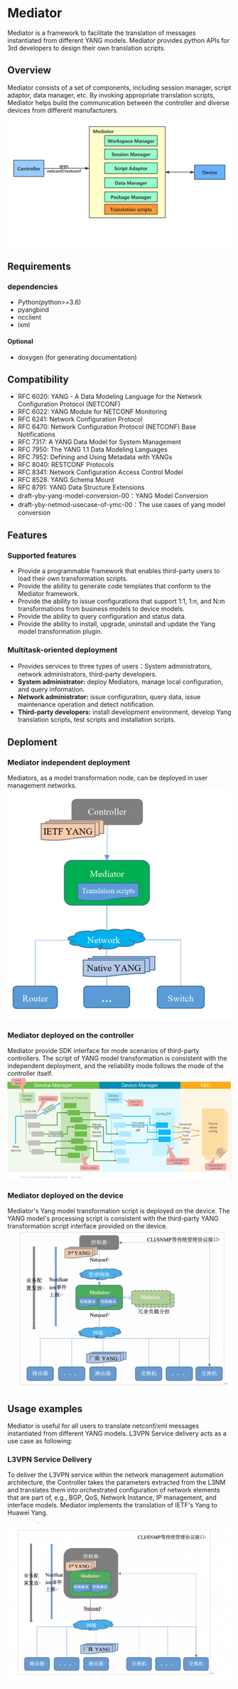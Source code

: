 # Mediator

Mediator is a framework to facilitate the translation of messages instantiated from different YANG models. Mediator provides python APIs for 3rd developers to design their own translation scripts.

## Overview

Mediator consists of a set of components, including session manager, script adaptor, data manager, etc. By invoking appropriate translation scripts, Mediator helps build the communication between the controller and diverse devices from different manufacturers.

![](https://github.com/qiangzhang0925/images/raw/master/img/logical-overview.png)

## Requirements
### dependencies
- Python(python>=3.6)
- pyangbind
- ncclient
- lxml

####  Optional
- doxygen (for generating documentation)

## Compatibility

- RFC 6020: YANG - A Data Modeling Language for the Network Configuration Protocol (NETCONF) 
- RFC 6022: YANG Module for NETCONF Monitoring
- RFC 6241: Network Configuration Protocol
- RFC 6470: Network Configuration Protocol (NETCONF) Base Notifications
- RFC 7317: A YANG Data Model for System Management
- RFC 7950: The YANG 1.1 Data Modeling Languages
- RFC 7952: Defining and Using Metadata with YANGs
- RFC 8040: RESTCONF Protocols
- RFC 8341: Network Configuration Access Control Model
- RFC 8528: YANG Schema Mount
- RFC 8791: YANG Data Structure Extensions
- draft-yby-yang-model-conversion-00：YANG Model Conversion
- draft-yby-netmod-usecase-of-ymc-00：The use cases of yang model conversion

## Features
### Supported features
- Provide a programmable framework that enables third-party users to load their own transformation scripts.
- Provide the ability to generate code templates that conform to the Mediator framework.
- Provide the ability to issue configurations that support 1:1, 1:n, and N:m transformations from business models to device models.
- Provide the ability to query configuration and status data.
- Provide the ability to install, upgrade, uninstall and update the Yang model transformation plugin.

### Multitask-oriented deployment
- Provides services to three types of users：System administrators, network administrators, third-party developers.
- **System administrator:** deploy Mediators, manage local configuration, and query information.
- **Network administrator:** issue configuration, query data, issue maintenance operation and detect notification.
- **Third-party developers:** install development environment, develop Yang translation scripts, test scripts and installation scripts.

## Deploment
### Mediator independent deployment
Mediators, as a model transformation node, can be deployed in user management networks.
![](https://github.com/qiangzhang0925/images/raw/master/img/1.png)

### Mediator deployed on the controller

Mediator provide SDK interface for mode scenarios of third-party controllers. The script of YANG model transformation is consistent with the independent deployment, and the reliability mode follows the mode of the controller itself.
![](https://github.com/qiangzhang0925/images/raw/master/img/2.png)

### Mediator deployed on the device

Mediator's Yang model transformation script is deployed on the device. The YANG model's processing script is consistent with the third-party YANG transformation script interface provided on the device.
![](https://github.com/qiangzhang0925/images/raw/master/img/3.png)

##  Usage examples

Mediator is useful for all users to translate netconf/xml messages instantiated from different YANG models. L3VPN Service delivery acts as a use case as following:

### L3VPN Service Delivery
To deliver the L3VPN service within the network management automation architecture, the Controller takes the parameters extracted from the L3NM and translates them into orchestrated configuration of network elements that are part of, e.g., BGP, QoS, Network Instance, IP management, and interface models. Mediator implements the translation of IETF's Yang to Huawei Yang.

![](https://github.com/qiangzhang0925/images/raw/master/img/4.png)


